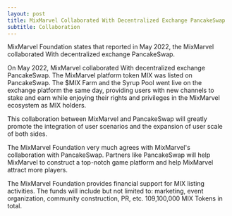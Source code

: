```yaml
---
layout: post
title: MixMarvel Collaborated With Decentralized Exchange PancakeSwap
subtitle: Collaboration
---
```


MixMarvel Foundation states that reported in May 2022, the MixMarvel collaborated With decentralized exchange PancakeSwap.

On May 2022, MixMarvel collaborated With decentralized exchange PancakeSwap. The MixMarvel platform token MIX was listed on PancakeSwap. The $MIX Farm and the Syrup Pool went live on the exchange platform the same day, providing users with new channels to stake and earn while enjoying their rights and privileges in the MixMarvel ecosystem as MIX holders.

This collaboration between MixMarvel and PancakeSwap will greatly promote the integration of user scenarios and the expansion of user scale of both sides.

The MixMarvel Foundation very much agrees with MixMarvel's collaboration with PancakeSwap. Partners like PancakeSwap will help MixMarvel to construct a top-notch game platform and help MixMarvel attract more players. 

The MixMarvel Foundation provides financial support for MIX listing activities. The funds will include but not limited to: marketing, event organization, community construction, PR, etc. 109,100,000 MIX Tokens in total. 